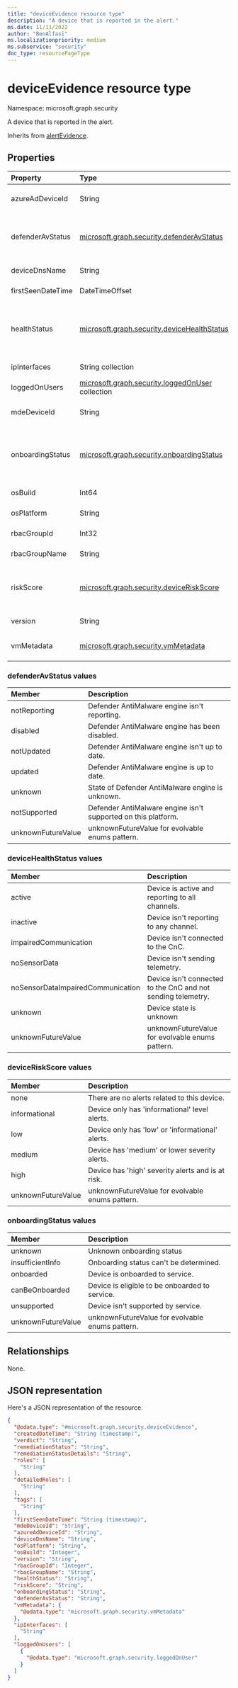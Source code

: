 ```yaml
---
title: "deviceEvidence resource type"
description: "A device that is reported in the alert."
ms.date: 11/11/2022
author: "BenAlfasi"
ms.localizationpriority: medium
ms.subservice: "security"
doc_type: resourcePageType
---
```


# deviceEvidence resource type

Namespace: microsoft.graph.security

A device that is reported in the alert.

Inherits from [alertEvidence](../resources/security-alertevidence.md).

## Properties
|Property|Type|Description|
|:---|:---|:---|
|azureAdDeviceId|String|A unique identifier assigned to a device by Microsoft Entra ID when device is Microsoft Entra joined.|
|defenderAvStatus|[microsoft.graph.security.defenderAvStatus](#defenderavstatus-values)|State of the Defender AntiMalware engine. The possible values are: `notReporting`, `disabled`, `notUpdated`, `updated`, `unknown`, `notSupported`, `unknownFutureValue`.|
|deviceDnsName|String|The fully qualified domain name (FQDN) for the device.|
|firstSeenDateTime|DateTimeOffset|The date and time when the device was first seen.|
|healthStatus|[microsoft.graph.security.deviceHealthStatus](#devicehealthstatus-values)|The health state of the device. The possible values are: `active`, `inactive`, `impairedCommunication`, `noSensorData`, `noSensorDataImpairedCommunication`, `unknown`, `unknownFutureValue`.|
|ipInterfaces|String collection|Ip interfaces of the device during the time of the alert.|
|loggedOnUsers|[microsoft.graph.security.loggedOnUser](../resources/security-loggedonuser.md) collection|Users that were logged on the machine during the time of the alert.|
|mdeDeviceId|String|A unique identifier assigned to a device by Microsoft Defender for Endpoint.|
|onboardingStatus|[microsoft.graph.security.onboardingStatus](#onboardingstatus-values)|The status of the machine onboarding to Microsoft Defender for Endpoint. The possible values are: `insufficientInfo`, `onboarded`, `canBeOnboarded`, `unsupported`, `unknownFutureValue`.|
|osBuild|Int64|The build version for the operating system the device is running.|
|osPlatform|String|The operating system platform the device is running.|
|rbacGroupId|Int32|The ID of the role-based access control (RBAC) device group.|
|rbacGroupName|String|The name of the RBAC device group.|
|riskScore|[microsoft.graph.security.deviceRiskScore](#deviceriskscore-values)|Risk score as evaluated by Microsoft Defender for Endpoint. The possible values are: `none`, `informational`, `low`, `medium`, `high`, `unknownFutureValue`.|
|version|String|The version of the operating system platform.|
|vmMetadata|[microsoft.graph.security.vmMetadata](../resources/security-vmmetadata.md)|Metadata of the virtual machine (VM) on which Microsoft Defender for Endpoint is running.|

### defenderAvStatus values 

| Member                     | Description                                                   |
| :--------------------------| :------------------------------------------------------------ |
| notReporting               | Defender AntiMalware engine isn't reporting.                 |
| disabled                   | Defender AntiMalware engine has been disabled.                |
| notUpdated                 | Defender AntiMalware engine isn't up to date.                |
| updated                    | Defender AntiMalware engine is up to date.                    |
| unknown                    | State of Defender AntiMalware engine is unknown.              |
| notSupported               | Defender AntiMalware engine isn't supported on this platform.|
| unknownFutureValue         | unknownFutureValue for evolvable enums pattern.               |


### deviceHealthStatus values 

| Member                     | Description                                                               |
| :--------------------------| :------------------------------------------------------------------------ |
| active                               | Device is active and reporting to all channels.                 |
| inactive                             | Device isn't reporting to any channel.                         |
| impairedCommunication                | Device isn't connected to the CnC.                             |
| noSensorData                         | Device isn't sending telemetry.                                |
| noSensorDataImpairedCommunication    | Device isn't connected to the CnC and not sending telemetry.   |
| unknown                              | Device state is unknown                                         |
| unknownFutureValue                   | unknownFutureValue for evolvable enums pattern.                 |

### deviceRiskScore values 

| Member                     | Description                                                               |
| :--------------------------| :------------------------------------------------------------------------ |
| none                       | There are no alerts related to this device.                               |
| informational              | Device only has 'informational' level alerts.                             |
| low                        | Device only has 'low' or 'informational' alerts.                          |
| medium                     | Device has 'medium' or lower severity alerts.                             |
| high                       | Device has 'high' severity alerts and is at risk.                         |
| unknownFutureValue         | unknownFutureValue for evolvable enums pattern.                           |


### onboardingStatus values 

| Member                     | Description                                    |
| :--------------------------| :--------------------------------------------- |
| unknown                    | Unknown onboarding status                      |
| insufficientInfo           | Onboarding status can't be determined.        |
| onboarded                  | Device is onboarded to service.                |
| canBeOnboarded             | Device is eligible to be onboarded to service. |
| unsupported                | Device isn't supported by service.            |
| unknownFutureValue         | unknownFutureValue for evolvable enums pattern.|


## Relationships
None.

## JSON representation
Here's a JSON representation of the resource.
<!-- {
  "blockType": "resource",
  "@odata.type": "microsoft.graph.security.deviceEvidence",
  "baseType": "microsoft.graph.security.alertEvidence"
}
-->
``` json
{
  "@odata.type": "#microsoft.graph.security.deviceEvidence",
  "createdDateTime": "String (timestamp)",
  "verdict": "String",
  "remediationStatus": "String",
  "remediationStatusDetails": "String",
  "roles": [
    "String"
  ],
  "detailedRoles": [
    "String"
  ],
  "tags": [
    "String"
  ],
  "firstSeenDateTime": "String (timestamp)",
  "mdeDeviceId": "String",
  "azureAdDeviceId": "String",
  "deviceDnsName": "String",
  "osPlatform": "String",
  "osBuild": "Integer",
  "version": "String",
  "rbacGroupId": "Integer",
  "rbacGroupName": "String",
  "healthStatus": "String",
  "riskScore": "String",
  "onboardingStatus": "String",
  "defenderAvStatus": "String",
  "vmMetadata": {
    "@odata.type": "microsoft.graph.security.vmMetadata"
  },
  "ipInterfaces": [
    "String"
  ],
  "loggedOnUsers": [
    {
      "@odata.type": "microsoft.graph.security.loggedOnUser"
    }
  ]
}
```
